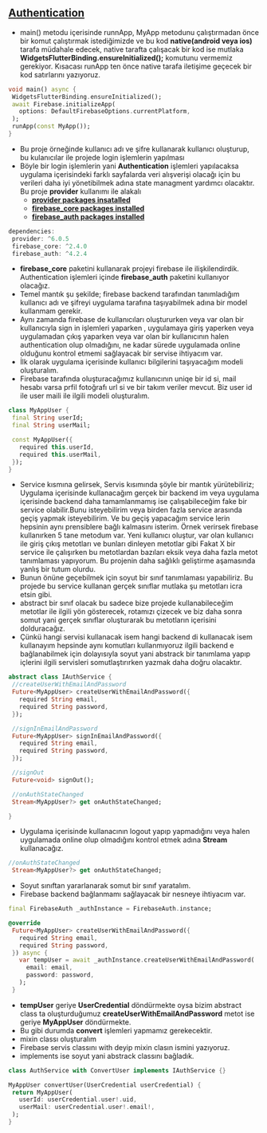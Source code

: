 ## [Authentication](https://firebase.flutter.dev/docs/auth/overview)
 
 * main() metodu içerisinde runnApp, MyApp metodunu çalıştırmadan önce bir komut çalıştırmak istediğimizde ve bu kod **native(android veya ios)** tarafa müdahale edecek, native tarafta çalışacak bir kod ise mutlaka **WidgetsFlutterBinding.ensureInitialized();** komutunu vermemiz gerekiyor. Kısacası runApp ten önce native tarafa iletişime geçecek bir kod satırlarını yazıyoruz.

 ```dart
void main() async {
  WidgetsFlutterBinding.ensureInitialized();
  await Firebase.initializeApp(
    options: DefaultFirebaseOptions.currentPlatform,
  );
  runApp(const MyApp());
}  
```

* Bu proje örneğinde kullanıcı adı ve şifre kullanarak kullanıcı oluşturup, bu kulanıcılar ile projede login işlemlerin yapılması 
* Böyle bir login işlemlerin yani **Authentication** işlemleri yapılacaksa uygulama içerisindeki farklı sayfalarda veri alışverişi olacağı için bu verileri daha iyi yönetibilmek adına state managment yardımcı olacaktır. Bu proje **provider** kullanımı ile alakalı
  * **[provider packages insatalled](https://pub.dev/packages/provider)**
  * **[firebase_core packages installed](https://pub.dev/packages/firebase_core)**
  * **[firebase_auth packages installed](https://pub.dev/packages/firebase_auth)**

 ```dart
dependencies:
  provider: ^6.0.5
  firebase_core: ^2.4.0
  firebase_auth: ^4.2.4
```
* **firebase_core** paketini kullanarak projeyi firebase ile ilişkilendirdik. Authentication işlemleri içinde **firebase_auth** paketini kullanıyor olacağız.
* Temel mantık şu şekilde; firebase backend tarafından tanımladığım kullanıcı adı ve şifreyi uygulama tarafına taşıyabilmek adına bir model kullanmam gerekir. 
* Aynı zamanda firebase de kullanıcıları oluştururken veya var olan bir kullanıcıyla sign in işlemleri yaparken , uygulamaya giriş yaperken veya uygulamadan çıkış yaparken veya var olan bir kullanıcının halen authentication olup olmadığını, ne kadar sürede uygulamada online olduğunu kontrol etmemi sağlayacak bir servise ihtiyacım var.
* İlk olarak uygulama içerisinde kullanıcı bilgilerini taşıyacağım modeli oluşturalım.
* Firebase tarafında oluşturacağımız kullanıcının uniqe bir id si, mail hesabı varsa prfil fotoğrafı url si ve bir takım veriler mevcut. Biz user id ile user maili ile ilgili modeli oluşturalım.

 ```dart
class MyAppUser {
  final String userId;
  final String userMail;

  const MyAppUser({
    required this.userId,
    required this.userMail,
  });
}
```
* Service kısmına gelirsek, Servis kısımında şöyle bir mantık yürütebiliriz; Uygulama içerisinde kullanacağım gerçek bir backend im veya uygulama içerisinde backend daha tamamlanmamış ise çalışabileceğim fake bir service olabilir.Bunu isteyebilirim veya birden fazla service arasında geçiş yapmak isteyebilirim. Ve bu geçiş yapacağım service lerin hepsinin aynı prensiblere bağlı kalmasını isterim. Örnek verirsek firebase kullanırken 5 tane metodum var. Yeni kullanıcı oluştur, var olan kullanıcı ile giriş çıkış metotları ve bunları dinleyen metotlar gibi Fakat X bir service ile çalışırken 
bu metotlardan bazıları eksik veya daha fazla metot tanımlaması yapıyorum. Bu projenin daha sağlıklı geliştirme aşamasında yanlış bir tutum olurdu.
* Bunun önüne geçebilmek için soyut bir sınıf tanımlaması yapabiliriz. Bu projede bu service kullanan gerçek sınıflar mutlaka şu metotları icra etsin gibi.
* abstract bir sınıf olacak bu sadece bize projede kullanabileceğim metotlar ile ilgili yön gösterecek, rotamızı çizecek ve biz daha sonra somut yani gerçek sınıflar oluşturarak bu metotların içerisini dolduracağız.
* Çünkü hangi servisi kullanacak isem hangi backend di kullanacak isem kullanayım hepsinde aynı komutları kullanmıyoruz ilgili backend e bağlanabilmek için dolayısıyla soyut yani abstrack bir tanımlama yapıp içlerini ilgili servisleri somutlaştırırken yazmak daha doğru olacaktır.

 ```dart
abstract class IAuthService {
  //createUserWithEmailAndPassword
  Future<MyAppUser> createUserWithEmailAndPassword({
    required String email,
    required String password,
  });

  //signInEmailAndPassword
  Future<MyAppUser> signInEmailAndPassword({
    required String email,
    required String password,
  });

  //signOut
  Future<void> signOut();

  //onAuthStateChanged
  Stream<MyAppUser?> get onAuthStateChanged;

}
```
* Uygulama içerisinde kullanacının logout yapıp yapmadığını veya halen uygulamada online olup olmadığını kontrol etmek adına **Stream** kullanacağız.

 ```dart
//onAuthStateChanged
  Stream<MyAppUser?> get onAuthStateChanged;
```

* Soyut sınıftan yararlanarak somut bir sınıf yaratalım.
* Firebase backend bağlanmamı sağlayacak bir nesneye ihtiyacım var.

 ```dart
final FirebaseAuth _authInstance = FirebaseAuth.instance;
```
 ```dart
 @override
  Future<MyAppUser> createUserWithEmailAndPassword({
    required String email,
    required String password,
  }) async {
    var tempUser = await _authInstance.createUserWithEmailAndPassword(
      email: email,
      password: password,
    );
  }
```
* **tempUser** geriye **UserCredential** döndürmekte oysa bizim abstract class ta oluşturduğumuz **createUserWithEmailAndPassword** metot ise geriye **MyAppUser** döndürmekte. 
* Bu gibi durumda **convert** işlemleri yapmamız gerekecektir.
* mixin classı oluşturalım
* Firebase servis classını with deyip mixin clasın ismini yazıyoruz.
* implements ise soyut yani abstrack classını bağladık.

 ```dart
class AuthService with ConvertUser implements IAuthService {}
```
 ```dart
MyAppUser convertUser(UserCredential userCredential) {
  return MyAppUser(
    userId: userCredential.user!.uid,
    userMail: userCredential.user!.email!,
  );
}
```